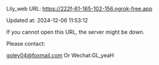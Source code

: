 Lily_web URL: https://222f-61-165-102-156.ngrok-free.app

Updated at: 2024-12-06 11:53:12

If you cannot open this URL, the server might be down.

Please contact: 

goley04@foxmail.com Or Wechat:GL_yeaH